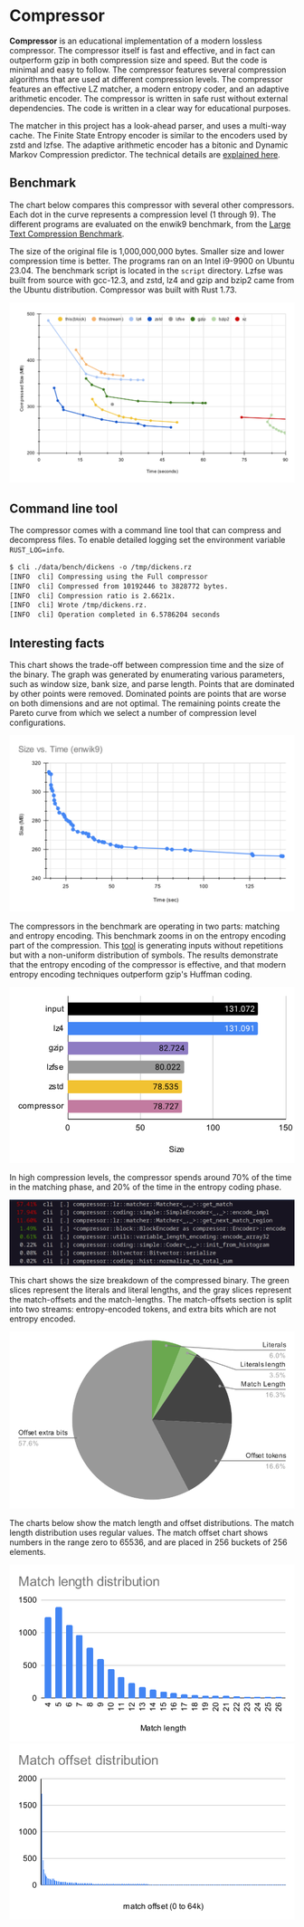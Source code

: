 # Compressor

**Compressor** is an educational implementation of a modern lossless compressor.
The compressor itself is fast and effective, and in fact can outperform gzip in
both compression size and speed. But the code is minimal and easy to follow.
The compressor features several compression algorithms that are used at
different compression levels. The compressor features an effective LZ matcher,
a modern entropy coder, and an adaptive arithmetic encoder. The compressor is
written in safe rust without external dependencies. The code is written in a
clear way for educational purposes.

The matcher in this project has a look-ahead parser, and uses a
multi-way cache. The Finite State Entropy encoder is similar to the encoders
used by zstd and lzfse. The adaptive arithmetic encoder has a bitonic and
Dynamic Markov Compression predictor.
The technical details are [explained here](docs/details.md).

## Benchmark

The chart below compares this compressor with several other compressors.
Each dot in the curve represents a compression level (1 through 9).
The different programs are evaluated on the enwik9 benchmark, from
the [Large Text Compression Benchmark](https://mattmahoney.net/dc/text.html).

The size of the original file is 1,000,000,000 bytes. Smaller size and lower
compression time is better.  The programs ran on an Intel i9-9900 on Ubuntu
23.04. The benchmark script is located in the `script` directory.  Lzfse was built
from source with gcc-12.3, and zstd, lz4 and gzip and bzip2 came from the Ubuntu
distribution. Compressor was built with Rust 1.73.

![Size Chart](docs/benchmark.svg)

## Command line tool

The compressor comes with a command line tool that can compress and decompress
files. To enable detailed logging set the environment variable `RUST_LOG=info`.

```txt
$ cli ./data/bench/dickens -o /tmp/dickens.rz
[INFO  cli] Compressing using the Full compressor
[INFO  cli] Compressed from 10192446 to 3828772 bytes.
[INFO  cli] Compression ratio is 2.6621x.
[INFO  cli] Wrote /tmp/dickens.rz.
[INFO  cli] Operation completed in 6.5786204 seconds
```

## Interesting facts

This chart shows the trade-off between compression time and the size of the
binary. The graph was generated by enumerating various parameters, such as
window size, bank size, and parse length. Points that are dominated by other
points were removed. Dominated points are points that are worse on both
dimensions and are not optimal. The remaining points create the Pareto curve
from which we select a number of compression level configurations.

![Pareto Chart](docs/pareto.svg)

The compressors in the benchmark are operating in two parts: matching and
entropy encoding. This benchmark zooms in on the entropy encoding part of the
compression.  This [tool](scripts/gen_sharp_input.py) is generating inputs
without repetitions but with a non-uniform distribution of symbols. The results
demonstrate that the entropy encoding of the compressor is effective, and that
modern entropy encoding techniques outperform gzip's Huffman coding.

![FSE Chart](docs/fse.svg)

In high compression levels, the compressor spends around 70% of the time in the
matching phase, and 20% of the time in the entropy coding phase.

![Time breakdown](docs/prof.png)

This chart shows the size breakdown of the compressed binary. The green slices
represent the literals and literal lengths, and the gray slices represent the
match-offsets and the match-lengths. The match-offsets section is split into
two streams: entropy-encoded tokens, and extra bits which are not entropy
encoded.

![size breakdown](docs/sizebreakdown.svg)

The charts below show the match length and offset distributions. The match
length distribution uses regular values. The match offset chart shows numbers in
the range zero to 65536, and are placed in 256 buckets of 256 elements.

![Match length distribution](docs/matlen.svg) ![Match offsets distribution](docs/matoff.svg)
